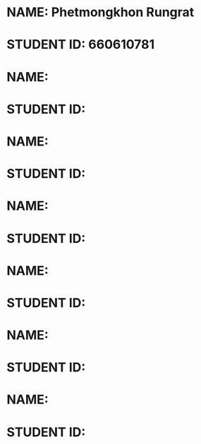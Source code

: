 # NAME: Phetmongkhon Rungrat
# STUDENT ID: 660610781
# NAME:
# STUDENT ID:
# NAME:
# STUDENT ID:
# NAME:
# STUDENT ID:
# NAME:
# STUDENT ID:
# NAME:
# STUDENT ID:
# NAME:
# STUDENT ID:
